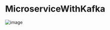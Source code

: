 # MicroserviceWithKafka

![image](https://github.com/user-attachments/assets/770eaf20-3559-4c7c-935a-da537e4b9b2d)
